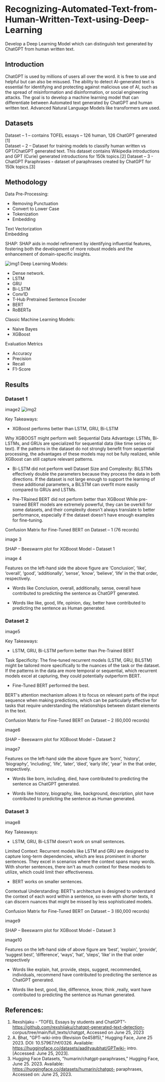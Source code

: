 # Recognizing-Automated-Text-from-Human-Written-Text-using-Deep-Learning
Develop a Deep Learning Model which can distinguish text generated by ChatGPT from human written text.

## Introduction

ChatGPT is used by millions of users all over the word. it is free to use and helpful but can also be misused. The ability to detect AI-generated text is essential for identifying and protecting against malicious use of AI, such as the spread of misinformation and disinformation, or social engineering attacks. The goal is to develop a machine learning model that can differentiate between Automated text generated by ChatGPT and human written text. Advanced Natural Language Models like transformers are used.

## Datasets

Dataset – 1 – contains TOFEL essays – 126 human, 126 ChatGPT generated [1]   
Dataset – 2 – Dataset for training models to classify human written vs GPT/ChatGPT  generated text. This dataset contains Wikipedia introductions and GPT (Curie) generated introductions for 150k topics.[2]
Dataset – 3 - ChatGPT Paraphrases - dataset of paraphrases created by ChatGPT for 150k topics.[3]

## Methodology

Data Pre-Processing: 
 - Removing Punctuation
 - Convert to Lower Case
 - Tokenization
 - Embedding

Text Vectorization  
Embedding

SHAP: SHAP aids in model refinement by identifying influential features, fostering both the development of more robust models and the enhancement of domain-specific insights.

![img1](image1.JPG)
Deep Learning Models:
- Dense network.
- LSTM
- GRU
- Bi-LSTM
- Conv1D
- T-Hub Pretrained Sentence Encoder
- BERT
- RoBERTa

Classic Machine Learning Models:
- Naive Bayes
- XGBoost

Evaluation Metrics
- Accuracy
- Precision
- Recall
- F1-Score

## Results

### Dataset 1

image2
![img2](image2.JPG)

Key Takeaways:
- XGBoost performs better than LSTM, GRU, Bi-LSTM

Why XGBOOST might perform well:
Sequential Data Advantage: LSTMs, Bi-LSTMs, and GRUs are specialized for sequential data (like time series or text). If the patterns in the dataset do not strongly benefit from sequential processing, the advantages of these models may not be fully realized, while XGBoost can still capture relevant patterns.

- Bi-LSTM did not perform well
Dataset Size and Complexity: BiLSTMs effectively double the parameters because they process the data in both directions. If the dataset is not large enough to support the learning of these additional parameters, a BiLSTM can overfit more easily compared to GRUs and LSTMs.

- Pre-TRained BERT did not perform better than XGBoost
While pre-trained BERT models are extremely powerful, they can be overkill for some datasets, and their complexity doesn't always translate to better performance, especially if the dataset doesn't have enough examples for fine-tuning.

Confusion Matrix for Fine-Tuned BERT on Dataset – 1 (76 records)

image 3

SHAP – Beeswarm plot for XGBoost Model – Dataset 1

image 4

Features on the left-hand side the above figure are ‘Conclusion’, ‘like’, ‘overall’, ‘good’, ‘additionally’, ‘sense’, ‘know’, ‘believe’, ‘life’ in the that order, respectively. 

- Words like Conclusion, overall, additionally, sense, overall have contributed to predicting the sentence as ChatGPT generated.

- Words like like, good, life, opinion, day, better have contributed to predicting the sentence as Human generated.

### Dataset 2

image5

Key Takeaways:
- LSTM, GRU, Bi-LSTM perform better than Pre-Trained BERT

Task Specificity: The fine-tuned recurrent models (LSTM, GRU, BiLSTM) might be tailored more specifically to the nuances of the task or the dataset. If the patterns in the data are more temporal or sequential, which recurrent models excel at capturing, they could potentially outperform BERT.

- Fine-Tuned BERT performed the best.

BERT's attention mechanism allows it to focus on relevant parts of the input sequence when making predictions, which can be particularly effective for tasks that require understanding the relationships between distant elements in the text.

Confusion Matrix for Fine-Tuned BERT on Dataset – 2 (60,000 records)


image6

SHAP – Beeswarm plot for XGBoost Model – Dataset 2

image7

Features on the left-hand side the above figure are ‘born’, ‘history’, ‘biography’, ‘including’, ‘life’, ‘later’, ‘died’, ‘early life’, ‘year’ in the that order, respectively. 

- Words like born, including, died, have contributed to predicting the sentence as ChatGPT generated.

- Words like history, biography, like, background, description, plot have contributed to predicting the sentence as Human generated.

### Dataset 3

image8

Key Takeaways:
- LSTM, GRU, Bi-LSTM doesn’t work on small sentences.

Limited Context: Recurrent models like LSTM and GRU are designed to capture long-term dependencies, which are less prominent in shorter sentences. They excel in scenarios where the context spans many words. With shorter sentences, there isn't as much context for these models to utilize, which could limit their effectiveness.

- BERT works on smaller sentences.

Contextual Understanding: BERT's architecture is designed to understand the context of each word within a sentence, so even with shorter texts, it can discern nuances that might be missed by less sophisticated models.

Confusion Matrix for Fine-Tuned BERT on Dataset – 3 (60,000 records)


image9

SHAP – Beeswarm plot for XGBoost Model – Dataset 3

image10

Features on the left-hand side of above figure are ‘best’, ‘explain’, ‘provide’, ‘suggest best’, ‘difference’, ‘ways’, ‘hat’, ‘steps’, ‘like’ in the that order respectively 
 

- Words like explain, hat, provide, steps, suggest, recommended, individuals, recommend have contributed to predicting the sentence as ChatGPT generated.

- Words like best, good, like, difference, know, think ,really, want have contributed to predicting the sentence as Human generated.


## References:
1. Rexshijaku - “TOFEL Essays by students and ChatGPT”- https://github.com/rexshijaku/chatgpt-generated-text-detection-           corpus/tree/main/full_texts/chatgpt, Accessed on June 25, 2023 
2. A. Bhat, "GPT-wiki-intro (Revision 0e458f5)," Hugging Face, June 25 2023. DOI: 10.57967/hf/0326. Available: https://huggingface.co/datasets/aadityaubhat/GPTwiki- intro. [Accessed: June 25, 2023]. 
3. Hugging Face Datasets, "humarin/chatgpt-paraphrases," Hugging Face, June 25. 2023. Available: https://huggingface.co/datasets/humarin/chatgpt- paraphrases, Accessed on: June 25, 2023. 
